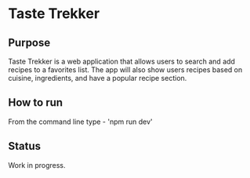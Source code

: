 # Taste Trekker

## Purpose
Taste Trekker is a web application that allows users to search and add recipes to a favorites list. The app will also show users recipes based on cuisine, ingredients, and have a popular recipe section.

## How to run
From the command line type - 'npm run dev'

## Status
Work in progress.
